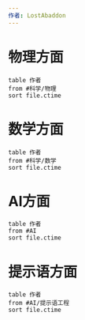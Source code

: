```yaml
---
作者: LostAbaddon
---
```


# 物理方面

```dataview
table 作者
from #科学/物理
sort file.ctime
```

# 数学方面

```dataview
table 作者
from #科学/数学
sort file.ctime
```

# AI方面

```dataview
table 作者
from #AI
sort file.ctime
```

# 提示语方面

```dataview
table 作者
from #AI/提示语工程 
sort file.ctime
```
